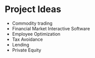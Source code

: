 # Project Ideas
- Commodity trading
- Financial Market Interactive Software
- Employee Optimization
- Tax Avoidance
- Lending
- Private Equity
